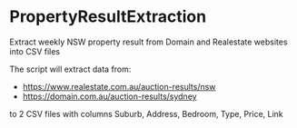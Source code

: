 # PropertyResultExtraction
Extract weekly NSW property result from Domain and Realestate websites into CSV files

The script will extract data from:
* https://www.realestate.com.au/auction-results/nsw
* https://domain.com.au/auction-results/sydney

to 2 CSV files with columns Suburb, Address, Bedroom, Type, Price, Link
